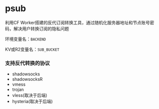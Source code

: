 # psub
利用CF Worker搭建的反代订阅转换工具，通过随机化服务器地址和节点账号密码，解决用户转换订阅的隐私问题



环境变量名：`BACKEND`

KV或R2变量名：`SUB_BUCKET`

### 支持反代转换的协议
 - shadowsocks
 - shadowsocksR
 - vmess
 - trojan
 - vless(取决于后端)
 - hysteria(取决于后端)

